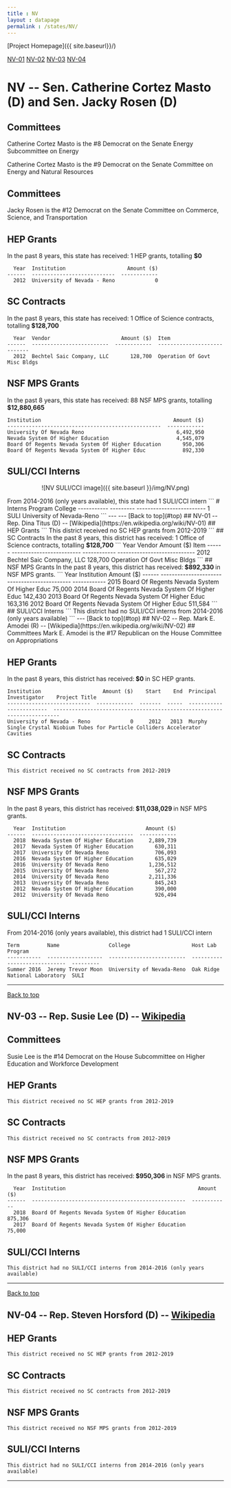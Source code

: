 ```yaml
---
title : NV
layout : datapage
permalink : /states/NV/
---
```

<a name="top"></a>
[Project Homepage]({{ site.baseurl}}/)


[NV-01](#NV-01)  [NV-02](#NV-02)  [NV-03](#NV-03)  [NV-04](#NV-04)  

# NV -- Sen. Catherine Cortez Masto (D) and  Sen. Jacky Rosen (D)
## Committees
Catherine Cortez Masto is the #8 Democrat on the Senate Energy Subcommittee on Energy 

Catherine Cortez Masto is the #9 Democrat on the Senate Committee on Energy and Natural Resources 

## Committees
Jacky Rosen is the #12 Democrat on the Senate Committee on Commerce, Science, and Transportation 

## HEP Grants
In the past 8 years, this state has received:
1 HEP grants, totalling <b> $0</b>
```
  Year  Institution                    Amount ($)
------  ---------------------------  ------------
  2012  University of Nevada - Reno             0
```
## SC Contracts
In the past 8 years, this state has received:
1 Office of Science contracts, totalling <b> $128,700</b>
```
  Year  Vendor                       Amount ($)  Item
------  -------------------------  ------------  ----------------------------
  2012  Bechtel Saic Company, LLC       128,700  Operation Of Govt Misc Bldgs
```
## NSF MPS Grants
In the past 8 years, this state has received:
88 NSF MPS grants, totalling <b> $12,880,665</b>
```
Institution                                           Amount ($)
--------------------------------------------------  ------------
University Of Nevada Reno                              6,492,950
Nevada System Of Higher Education                      4,545,079
Board Of Regents Nevada System Of Higher Education       950,306
Board Of Regents Nevada System Of Higher Educ            892,330
```
## SULI/CCI Interns
<p align="center">
![NV SULI/CCI image]({{ site.baseurl }}/img/NV.png)
</p>
From 2014-2016 (only years available), this state had 1 SULI/CCI intern
```
  # Interns  Program    College
-----------  ---------  -------------------------
          1  SULI       University of Nevada-Reno
```
---
---
<a name="NV-01"></a>
[Back to top](#top)
## NV-01 -- Rep. Dina Titus (D) -- [Wikipedia](https://en.wikipedia.org/wiki/NV-01)
## HEP Grants
```
This district received no SC HEP grants from 2012-2019
```
## SC Contracts
In the past 8 years, this district has received:
1 Office of Science contracts, totalling <b> $128,700</b>
```
  Year  Vendor                       Amount ($)  Item
------  -------------------------  ------------  ----------------------------
  2012  Bechtel Saic Company, LLC       128,700  Operation Of Govt Misc Bldgs
```
## NSF MPS Grants
In the past 8 years, this district has received:<b> $892,330 </b>in NSF MPS grants.
```
  Year  Institution                                      Amount ($)
------  ---------------------------------------------  ------------
  2015  Board Of Regents Nevada System Of Higher Educ        75,000
  2014  Board Of Regents Nevada System Of Higher Educ       142,430
  2013  Board Of Regents Nevada System Of Higher Educ       163,316
  2012  Board Of Regents Nevada System Of Higher Educ       511,584
```
## SULI/CCI Interns
```
This district had no SULI/CCI interns from 2014-2016 (only years available)
```
---
<a name="NV-02"></a>
[Back to top](#top)
## NV-02 -- Rep. Mark E. Amodei (R) -- [Wikipedia](https://en.wikipedia.org/wiki/NV-02)
## Committees
Mark E. Amodei is the #17 Republican on the House Committee on Appropriations 

## HEP Grants
In the past 8 years, this district has received:<b> $0 </b>in SC HEP grants.
```
Institution                    Amount ($)    Start    End  Principal Investigator    Project Title
---------------------------  ------------  -------  -----  ------------------------  ------------------------------------------------------------------------
University of Nevada - Reno             0     2012   2013  Murphy                    Single Crystal Niobium Tubes for Particle Colliders Accelerator Cavities
```
## SC Contracts
```
This district received no SC contracts from 2012-2019
```
## NSF MPS Grants
In the past 8 years, this district has received:<b> $11,038,029 </b>in NSF MPS grants.
```
  Year  Institution                          Amount ($)
------  ---------------------------------  ------------
  2018  Nevada System Of Higher Education     2,889,739
  2017  Nevada System Of Higher Education       630,311
  2017  University Of Nevada Reno               706,093
  2016  Nevada System Of Higher Education       635,029
  2016  University Of Nevada Reno             1,236,512
  2015  University Of Nevada Reno               567,272
  2014  University Of Nevada Reno             2,211,336
  2013  University Of Nevada Reno               845,243
  2012  Nevada System Of Higher Education       390,000
  2012  University Of Nevada Reno               926,494
```
## SULI/CCI Interns
From 2014-2016 (only years available), this district had 1 SULI/CCI intern
```
Term         Name                College                    Host Lab                       Program
-----------  ------------------  -------------------------  -----------------------------  ---------
Summer 2016  Jeremy Trevor Moon  University of Nevada-Reno  Oak Ridge National Laboratory  SULI
```
---
<a name="NV-03"></a>
[Back to top](#top)
## NV-03 -- Rep. Susie Lee (D) -- [Wikipedia](https://en.wikipedia.org/wiki/NV-03)
## Committees
Susie Lee is the #14 Democrat on the House Subcommittee on Higher Education and Workforce Development 

## HEP Grants
```
This district received no SC HEP grants from 2012-2019
```
## SC Contracts
```
This district received no SC contracts from 2012-2019
```
## NSF MPS Grants
In the past 8 years, this district has received:<b> $950,306 </b>in NSF MPS grants.
```
  Year  Institution                                           Amount ($)
------  --------------------------------------------------  ------------
  2018  Board Of Regents Nevada System Of Higher Education       875,306
  2017  Board Of Regents Nevada System Of Higher Education        75,000
```
## SULI/CCI Interns
```
This district had no SULI/CCI interns from 2014-2016 (only years available)
```
---
<a name="NV-04"></a>
[Back to top](#top)
## NV-04 -- Rep. Steven Horsford (D) -- [Wikipedia](https://en.wikipedia.org/wiki/NV-04)
## HEP Grants
```
This district received no SC HEP grants from 2012-2019
```
## SC Contracts
```
This district received no SC contracts from 2012-2019
```
## NSF MPS Grants
```
This district received no NSF MPS grants from 2012-2019
```
## SULI/CCI Interns
```
This district had no SULI/CCI interns from 2014-2016 (only years available)
```
---
